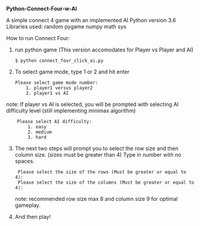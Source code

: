 **Python-Connect-Four-w-AI**

A simple connect 4 game with an implemented AI
Python version 3.6
Libraries used:
random
pygame
numpy
math
sys

How to run Connect Four:

1.  run python game (This version accomodates for Player vs Player and AI)

        $ python connect_four_click_ai.py

2.  To select game mode, type 1 or 2 and hit enter

        Please select game mode number:
            1. player1 versus player2
            2. player1 vs AI

note: If player vs AI is selected, you will be prompted with selecting AI difficulty level (still implementing minimax algorithm)

        Please select AI difficulty:
            1. easy
            2. medium
            3. hard

3.  The next two steps will prompt you to select the row size and then column size. (sizes must be greater than 4)
    Type in number with no spaces.

         Please select the size of the rows (Must be greater or equal to 4):
         Please select the size of the columns (Must be greater or equal to 4):

    note: recommended row size max 8 and column size 9 for optimal gameplay.

4.  And then play!
